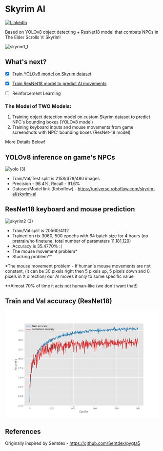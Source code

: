 # Skyrim AI

[![LinkedIn](https://img.shields.io/badge/linkedin-%230077B5.svg?style=for-the-badge&logo=linkedin&logoColor=white)](https://www.linkedin.com/in/nurislam-ai/)

Based on YOLOv8 object detecting + ResNet18 model that combats NPCs in The Elder Scrolls V: Skyrim!  

![skyrim1_1](https://github.com/Mdabo1/skyrim_ai/assets/122386960/f72d0ff7-0a23-4d08-9ba7-4857626cda37)

## What's next?

- [x] [Train YOLOv8 model on Skyrim dataset](https://universe.roboflow.com/skyrim-ai/skyrim-ai)
- [x] [Train ResNet18 model to predict AI movements](https://github.com/Mdabo1/skyrim_ai/blob/main/train_ai.ipynb)
- [ ] Reinforcement Learning



### The Model of TWO Models:  
1) Training object detection model on custom Skyrim dataset to predict NPC's bounding boxes (YOLOv8 model) 
2) Training keyboard inputs and mouse movements from game screenshots with NPC' bounding boxes (ResNet-18 model)

More Details Below!

## YOLOv8 inference on game's NPCs
![yolo (3)](https://github.com/Mdabo1/skyrim_ai/assets/122386960/b0ac52ea-1bdd-4010-9092-e691bd5e36e3)

* Train/Val/Test split is 2158/478/480 images  
* Precision - 96.4%, Recall - 91.6%
* Dataset/Model link (Roboflow) - https://universe.roboflow.com/skyrim-ai/skyrim-ai

## ResNet18 keyboard and mouse prediction
![skyrim2 (3)](https://github.com/Mdabo1/skyrim_ai/assets/122386960/86b6b6b0-9190-4635-919c-8b174c708c83)

* Train/Val split is 20560/4112
* Trained on rtx 3060, 500 epochs with 64 batch size for 4 hours (no pretrain/no finetune, total number of parameters 11,181,129)
* Accuracy is 35.4770% :(
* The mouse movement problem*
* Stucking problem**

*The mouse movement problem - If human's mouse movements are not constant, (it can be 30 pixels right then 5 pixels up, 5 pixels down and 0 pixels in X direction) our AI moves it only to some specific value  

**Almost 70% of time it acts not human-like (we don't want that!) 

## Train and Val accuracy (ResNet18)
![Train and Val accuracy through 500 epochs](https://github.com/Mdabo1/skyrim_ai/blob/main/outputs/resnet_torchvision_accuracy-500e-64b.png)

## References

Originally inspired by Sentdex - https://github.com/Sentdex/pygta5
